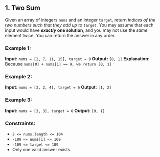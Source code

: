 ## 1. Two Sum

Given an array of integers `nums` and an integer `target`, return *indices of the two numbers such that they add up to* `target`.
You may assume that each input would have **_exactly_ one solution**, and you may not use the *same* element twice.
You can return the answer in any order.

### Example 1:

**Input:** `nums = [2, 7, 11, 15], target = 9`
**Output:** `[0, 1]`
**Explanation:** Because `nums[0] + nums[1] == 9, we return [0, 1]`

### Example 2:

**Input:** `nums = [3, 2, 4], target = 6`
**Output:** `[1, 2]`

### Example 3:

**Input:** `nums = [3, 3], target = 6`
**Output:** `[0, 1]`

### Constraints:

* `2 <= nums.length <= 104`
* `-109 <= nums[i] <= 109`
* `-109 <= target <= 109`
* Only one valid answer exists.
